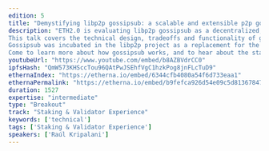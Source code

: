 ```yaml
---
edition: 5
title: "Demystifying libp2p gossipsub: a scalable and extensible p2p gossip protocol"
description: "ETH2.0 is evaluating libp2p gossipsub as a decentralized, peer-to-peer publish/subscribe mechanism for validators, proposers and attesters to quickly disseminate data throughout the entire network.
This talk covers the technical design, tradeoffs and functionality of gossipsub, aiming to deliver foundational knowledge to everyone interested in learning more about this potential building block of the ETH2.0 network.
Gossipsub was incubated in the libp2p project as a replacement for the naïve floodsub pubsub router (which simply broadcasts messages to all peers we know are interested in a topic). It maintains stable reciprocal meshes via explicit link grafting, while preserving random gossip to disseminate metadata, and to provide cues to aid message deliverability. It also features a piggybacking algorithm to minimise the overhead of control messages; allows developers to attach custom per-topic validator functions; and more.
Come to learn more about how gossipsub works, and to hear about the state of the art of p2p pubsub protocols!"
youtubeUrl: "https://www.youtube.com/embed/b8AZBVdrCC0"
ipfsHash: "QmW573KHSccTou96QAtPwJSEhfVgC1hzkPog8jnFLcTuD9"
ethernaIndex: "https://etherna.io/embed/6344cfb4080a54f6d733eaa1"
ethernaPermalink: "https://etherna.io/embed/b9fefca926d54e09c5d813678476421bec152f6008a69a2b443e6bd6f55630bd"
duration: 1527
expertise: "intermediate"
type: "Breakout"
track: "Staking & Validator Experience"
keywords: ['technical']
tags: ['Staking & Validator Experience']
speakers: ['Raúl Kripalani']
---
```

